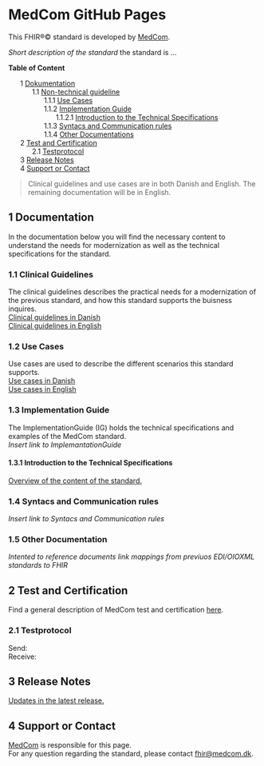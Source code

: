 # MedCom GitHub Pages 
<!-- HomePage -->
This FHIR&reg;&copy; standard is developed by [MedCom](https://www.medcom.dk/). 

*Short description of the standard*
 the standard is ...
 
<style>
  ol {
    counter-reset: item
    
    }
  li {
    display: block
    }
  li:before {
    content: counters(item, ".")" ";
    counter-increment: item
  }
</style>


**Table of Content**
<ol>
  <li> <a href="#1-documentation"> Dokumentation </a>  
    <ol>
      <li> <a href="#11-non-technical-guidelines"> Non-technical guideline</a>
        <ol>
          <li> <a href="#12-use-cases">Use Cases</a></li>
          <li> <a href="#13-implementation-guide">Implementation Guide </a> 
            <ol>
            <li> <a href="#131-introduction-to-the-technical-specifications">Introduction to the Technical Specifications</a></li>
            </ol>
          </li>
          <li> <a href="#14-syntacs-and-communication-rules">Syntacs and Communication rules</a></li>
          <li> <a href="#15-other-documentation">Other Documentations</a></li>
        </ol>
      </li>
    </ol>
  </li>
  <li> <a href="#3-test-and-certification">Test and Certification</a>
    <ol>
      <li> <a href="#21-testprotocol">Testprotocol</a></li>
    </ol>
  </li>
  <li> <a href="#6-release-notes">Release Notes</a></li> 
  <li> <a href="#4-support-or-contact">Support or Contact</a></li>
</ol>



> Clinical guidelines and use cases are in both Danish and English. The remaining documentation will be in English.

## 1 Documentation 

In the documentation below you will find the necessary content to understand the needs for modernization as well as the technical specifications for the standard. 

### 1.1 Clinical Guidelines 

The clinical guidelines describes the practical needs for a modernization of the previous standard, and how this standard supports the buisness inquires. <br> 
[Clinical guidelines in Danish](assets/documents/Clinical-guidelines-DA.md) <br> 
[Clinical guidelines in English](assets/documents/Clinical-guidelines-ENG.md) 

### 1.2 Use Cases

Use cases are used to describe the different scenarios this standard supports. <br> 
[Use cases in Danish](assets/documents/UseCases-DA.md) <br> 
[Use cases in English](assets/documents/UseCases-ENG.md) 

### 1.3 Implementation Guide

The ImplementationGuide (IG) holds the technical specifications and examples of the MedCom standard. <br> 
*Insert link to ImplemantationGuide*

#### 1.3.1 Introduction to the Technical Specifications

[Overview of the content of the standard.](assets/documents/Intro-Technical-Spec-ENG.md)

### 1.4 Syntacs and Communication rules

*Insert link to Syntacs and Communication rules*

### 1.5 Other Documentation

*Intented to reference documents link mappings from previuos EDI/OIOXML standards to FHIR*

## 2 Test and Certification

Find a general description of MedCom test and certification [here](https://tmsmedcom.github.io/GitHubPagesTest/#test-and-certification). 

### 2.1 Testprotocol

Send:  <br> 
Receive: 

## 3 Release Notes

[Updates in the latest release.](assets/documents/ReleaseNote-ENG.md)

## 4 Support or Contact

[MedCom](https://www.medcom.dk/) is responsible for this page. <br> 
For any question regarding the standard, please contact <fhir@medcom.dk>.